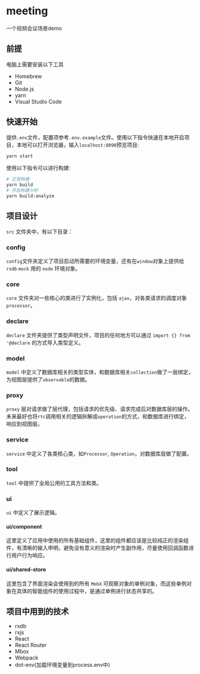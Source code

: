 # meeting

一个视频会议场景demo

## 前提

电脑上需要安装以下工具

- Homebrew
- Git
- Node.js
- yarn
- Visual Studio Code

## 快速开始

提供`.env`文件，配置项参考`.env.example`文件。使用以下指令快速在本地开启项目，本地可以打开浏览器，输入`localhost:8090`预览项目:

```bash
yarn start
```

使用以下指令可以进行构建:

```bash
# 正常构建
yarn build
# 开启构建分析
yarn build:analyze
```

## 项目设计

`src` 文件夹中，有以下目录：

### config

`config`文件夹定义了项目启动所需要的环境变量，还有在`window`对象上提供给 `rxdb` `mock` 用的 `node` 环境对象。

### core

`core` 文件夹对一些核心的类进行了实例化，包括 `ajax`，对各类请求的调度对象`processor`。

### declare

`declare` 文件夹提供了类型声明文件，项目的任何地方可以通过 `import {} from '@declare` 的方式导入类型定义。

### model

`model` 中定义了数据库相关的类型实体，和数据库相关`collection`做了一层绑定，为视图层提供了`observable`的数据。

### proxy

`proxy` 层对请求做了层代理，包括请求的优先级、请求完成后对数据库层的操作。未来最好也将`rtc`调用相关的逻辑拆解成`operation`的方式，和数据库进行绑定，响应到视图层。

### service

`service` 中定义了各类核心类，如`Processor`, `Operation`，对数据库层做了配置。

### tool

`tool` 中提供了全局公用的工具方法和类。

### ui

`ui` 中定义了展示逻辑。

#### ui/component

这里定义了应用中使用的所有基础组件，这里的组件都应该是比较纯正的渲染组件，有清晰的输入申明，避免没有意义的渲染时产生副作用，尽量使用回调函数进行用户行为响应。

#### ui/shared-store

这里包含了界面渲染会使用到的所有 `MobX` 可观察对象的单例对象，而这些单例对象在具体的智能组件的使用过程中，是通过单例进行状态共享的。

## 项目中用到的技术

- rxdb
- rxjs
- React
- React Router
- Mbox
- Webpack
- dot-env(加载环境变量到process.env中)
